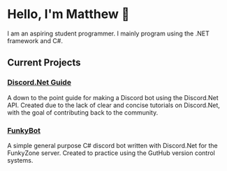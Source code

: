 # Hello, I'm Matthew 👋
I am an aspiring student programmer. I mainly program using the .NET framework and C#.
<!--
![](https://cdn.discordapp.com/attachments/756953114065633321/758855015590264862/readme.png)
-->

## Current Projects
### [Discord.Net Guide](https://github.com/SoupyzInc/Discord.Net-Guide)
A down to the point guide for making a Discord bot using the Discord.Net API. Created due to the lack of clear and concise tutorials on Discord.Net, with the goal of contributing back to the community.

### [FunkyBot](https://github.com/SoupyzInc/FunkyBot)
A simple general purpose C# discord bot written with Discord.Net for the FunkyZone server. Created to practice using the GutHub version control systems.
